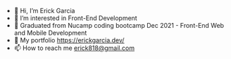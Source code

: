 - 👋 Hi, I’m Erick Garcia
- 👀 I’m interested in Front-End Development
- 🌱 Graduated from Nucamp coding bootcamp Dec 2021 - Front-End Web and Mobile Development
- 💞️ My portfolio https://erickgarcia.dev/
- 📫 How to reach me erick818@gmail.com

<!---
CrypticNightOwl/CrypticNightOwl is a ✨ special ✨ repository because its `README.md` (this file) appears on your GitHub profile.
You can click the Preview link to take a look at your changes.
--->
